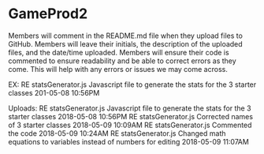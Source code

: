 # GameProd2

Members will comment in the README.md file when they upload files to GitHub.
Members will leave their initials, the description of the uploaded files, and the date/time uploaded.
Members will ensure their code is commented to ensure readability and be able to correct errors as they come.
This will help with any errors or issues we may come across.

EX:
RE  statsGenerator.js   Javascript file to generate the stats for the 3 starter classes   201-05-08 10:56PM



Uploads:
RE  statsGenerator.js   Javascript file to generate the stats for the 3 starter classes       2018-05-08 10:56PM
RE  statsGenerator.js   Corrected names of 3 starter classes                                  2018-05-09 10:09AM
RE  statsGenerator.js   Commented the code                                                    2018-05-09 10:24AM
RE  statsGenerator.js   Changed math equations to variables instead of numbers for editing    2018-05-09 11:07AM


